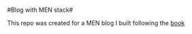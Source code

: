 #Blog with MEN stack#

This repo was created for a MEN blog I built following the [book](https://www.amazon.com/Beginning-Node-js-Express-MongoDB-Development/dp/1078379556)
